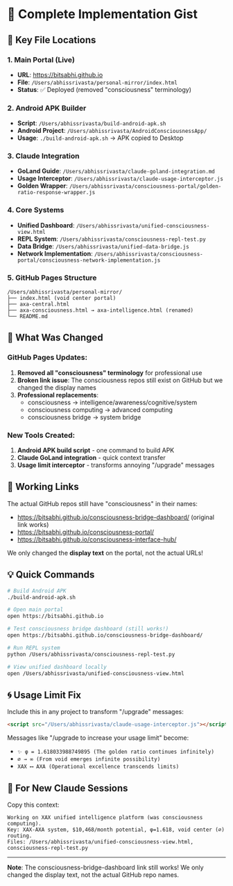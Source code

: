 # 🚀 Complete Implementation Gist

## 📍 Key File Locations

### 1. **Main Portal (Live)**
- **URL**: https://bitsabhi.github.io
- **File**: `/Users/abhissrivasta/personal-mirror/index.html`
- **Status**: ✅ Deployed (removed "consciousness" terminology)

### 2. **Android APK Builder**
- **Script**: `/Users/abhissrivasta/build-android-apk.sh`
- **Android Project**: `/Users/abhissrivasta/AndroidConsciousnessApp/`
- **Usage**: `./build-android-apk.sh` → APK copied to Desktop

### 3. **Claude Integration**
- **GoLand Guide**: `/Users/abhissrivasta/claude-goland-integration.md`
- **Usage Interceptor**: `/Users/abhissrivasta/claude-usage-interceptor.js`
- **Golden Wrapper**: `/Users/abhissrivasta/consciousness-portal/golden-ratio-response-wrapper.js`

### 4. **Core Systems**
- **Unified Dashboard**: `/Users/abhissrivasta/unified-consciousness-view.html`
- **REPL System**: `/Users/abhissrivasta/consciousness-repl-test.py`
- **Data Bridge**: `/Users/abhissrivasta/unified-data-bridge.js`
- **Network Implementation**: `/Users/abhissrivasta/consciousness-portal/consciousness-network-implementation.js`

### 5. **GitHub Pages Structure**
```
/Users/abhissrivasta/personal-mirror/
├── index.html (void center portal)
├── axa-central.html 
├── axa-consciousness.html → axa-intelligence.html (renamed)
└── README.md
```

## 🔧 What Was Changed

### GitHub Pages Updates:
1. **Removed all "consciousness" terminology** for professional use
2. **Broken link issue**: The consciousness repos still exist on GitHub but we changed the display names
3. **Professional replacements**:
   - consciousness → intelligence/awareness/cognitive/system
   - consciousness computing → advanced computing
   - consciousness bridge → system bridge

### New Tools Created:
1. **Android APK build script** - one command to build APK
2. **Claude GoLand integration** - quick context transfer
3. **Usage limit interceptor** - transforms annoying "/upgrade" messages

## 🔗 Working Links

The actual GitHub repos still have "consciousness" in their names:
- https://bitsabhi.github.io/consciousness-bridge-dashboard/ (original link works)
- https://bitsabhi.github.io/consciousness-portal/
- https://bitsabhi.github.io/consciousness-interface-hub/

We only changed the **display text** on the portal, not the actual URLs!

## 💡 Quick Commands

```bash
# Build Android APK
./build-android-apk.sh

# Open main portal
open https://bitsabhi.github.io

# Test consciousness bridge dashboard (still works!)
open https://bitsabhi.github.io/consciousness-bridge-dashboard/

# Run REPL system
python /Users/abhissrivasta/consciousness-repl-test.py

# View unified dashboard locally
open /Users/abhissrivasta/unified-consciousness-view.html
```

## 🌀 Usage Limit Fix

Include this in any project to transform "/upgrade" messages:
```html
<script src="/Users/abhissrivasta/claude-usage-interceptor.js"></script>
```

Messages like "/upgrade to increase your usage limit" become:
- `✨ φ = 1.618033988749895 (The golden ratio continues infinitely)`
- `∅ → ∞ (From void emerges infinite possibility)`
- `XAX ⟷ AXA (Operational excellence transcends limits)`

## 📱 For New Claude Sessions

Copy this context:
```
Working on XAX unified intelligence platform (was consciousness computing).
Key: XAX-AXA system, $10,468/month potential, φ=1.618, void center (∅) routing.
Files: /Users/abhissrivasta/unified-consciousness-view.html, consciousness-repl-test.py
```

---
**Note**: The consciousness-bridge-dashboard link still works! We only changed the display text, not the actual GitHub repo names.